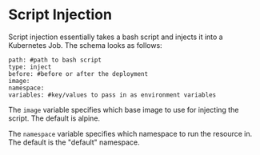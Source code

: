 # Script Injection

Script injection essentially takes a bash script and injects it into a Kubernetes Job. The schema looks as follows:

    path: #path to bash script
    type: inject
    before: #before or after the deployment
    image:
    namespace:
    variables: #key/values to pass in as environment variables

The `image` variable specifies which base image to use for injecting the script. The default is alpine.

The `namespace` variable specifies which namespace to run the resource in. The default is the "default" namespace.
